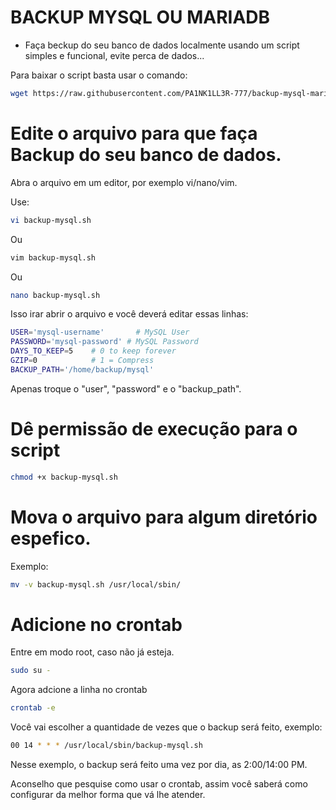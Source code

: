 # BACKUP MYSQL OU MARIADB
- Faça beckup do seu banco de dados localmente usando um script simples e funcional, evite perca de dados...

Para baixar o script basta usar o comando:

```bash
wget https://raw.githubusercontent.com/PA1NK1LL3R-777/backup-mysql-mariadb/main/backup-mysql.sh
```

# Edite o arquivo para que faça Backup do seu banco de dados.

Abra o arquivo em um editor, por exemplo vi/nano/vim.

Use:

```bash
vi backup-mysql.sh
```
Ou

```bash
vim backup-mysql.sh
```
Ou

```bash
nano backup-mysql.sh
```

Isso irar abrir o arquivo e você deverá editar essas linhas:

```bash
USER='mysql-username'       # MySQL User
PASSWORD='mysql-password' # MySQL Password
DAYS_TO_KEEP=5    # 0 to keep forever
GZIP=0            # 1 = Compress
BACKUP_PATH='/home/backup/mysql'
```

Apenas troque o "user", "password" e o "backup_path".

# Dê permissão de execução para o script

```bash
chmod +x backup-mysql.sh
```

# Mova o arquivo para algum diretório espefico.

Exemplo:

```bash
mv -v backup-mysql.sh /usr/local/sbin/
``` 

# Adicione no crontab

Entre em modo root, caso não já esteja.

```bash
sudo su -
```

Agora adcione a linha no crontab

```bash
crontab -e
```

Você vai escolher a quantidade de vezes que o backup será feito, exemplo:

```bash
00 14 * * * /usr/local/sbin/backup-mysql.sh
```

Nesse exemplo, o backup será feito uma vez por dia, as 2:00/14:00 PM.

Aconselho que pesquise como usar o crontab, assim você saberá como configurar da melhor forma que vá lhe atender.
